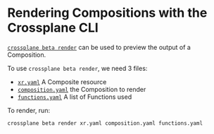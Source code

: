 # Rendering Compositions with the Crossplane CLI

[`crossplane beta render`](https://docs.crossplane.io/latest/cli/command-reference/#beta-render)
can be used to preview the output of a Composition.

To use `crossplane beta render`, we need 3 files:

- [`xr.yaml`](xr.yaml) A Composite resource
- [`composition.yaml`](composition.yaml) the Composition to render
- [`functions.yaml`](functions.yaml) A list of Functions used

To render, run:

```shell
crossplane beta render xr.yaml composition.yaml functions.yaml
```
